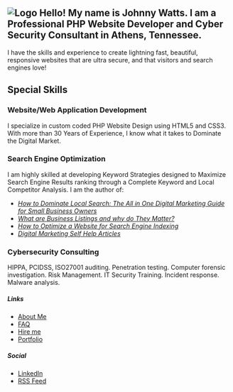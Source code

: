 ![Logo](https://kdgwebsolutions.com/assets/img/johnny-watts-web-developer-athens-tn-portfolio.png)
Hello! My name is Johnny Watts. I am a Professional PHP Website Developer and Cyber Security Consultant in Athens, Tennessee.
-------------------------------------------------------------------------------------------------------------------------

I have the skills and experience to create lightning fast, beautiful, responsive websites that are ultra secure, and that visitors and search engines love!

Special Skills
--------------

### **Website/Web Application Development**

I specialize in custom coded PHP Website Design using HTML5 and CSS3. With more than 30 Years of Experience, I know what it takes to Dominate the Digital Market.

### **Search Engine Optimization**

I am highly skilled at developing Keyword Strategies designed to Maximize Search Engine Results ranking through a Complete Keyword and Local Competitor Analysis. I am the author of:
* [_How to Dominate Local Search: The All in One Digital Marketing Guide for Small Business Owners_](https://kdgwebsolutions.com/How-to-Dominate-Local-Search.pdf)
* [_What are Business Listings and why do They Matter?_](https://kdgwebsolutions.com/what-are-business-listings-and-why-do-they-matter)
* [_How to Optimize a Website for Search Engine Indexing_](https://kdgwebsolutions.com/how-to-optimize-a-website-for-search-engine-indexing.pdf)
* [_Digital Marketing Self Help Articles_](https://kdgwebsolutions.com/digital-marketing-self-help-articles)

### **Cybersecurity Consulting**

HIPPA, PCIDSS, ISO27001 auditing. Penetration testing. Computer forensic investigation. Risk Management. IT Security Training. Incident response. Malware analysis.

##### **Links** #####
*   [About Me](https://kdgwebsolutions.com/about-me)
*   [FAQ](https://kdgwebsolutions.com/frequently-asked-questions)
*   [Hire me](https://kdgwebsolutions.com/hire-a-professional-web-designer-athens-tn)
*   [Portfolio](https://kdgwebsolutions.com/portfolio)

##### **Social** #####
*   [LinkedIn](https://www.linkedin.com/in/johnny-watts-695751125/)
*   [RSS Feed](https://kdgwebsolutions.com/feed.xml)